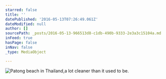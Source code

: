 ```yaml
---
starred: false
title: ''
datePublished: '2016-05-13T07:26:49.061Z'
dateModified: null
author: []
sourcePath: _posts/2016-05-13-966513d8-c1db-490b-9333-2e3a3c15104a.md
inFeed: true
hasPage: false
inNav: false
_type: MediaObject

---
```

![Patong beach in Thailand,a lot cleaner than it used to be.](https://the-grid-user-content.s3-us-west-2.amazonaws.com/db4a6b0d-651c-459b-b1ca-1988c283de25.jpg)